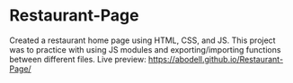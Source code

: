 # Restaurant-Page
Created a restaurant home page using HTML, CSS, and JS.  This project was to practice with using JS modules and exporting/importing functions between different files.  Live preview: https://abodell.github.io/Restaurant-Page/
